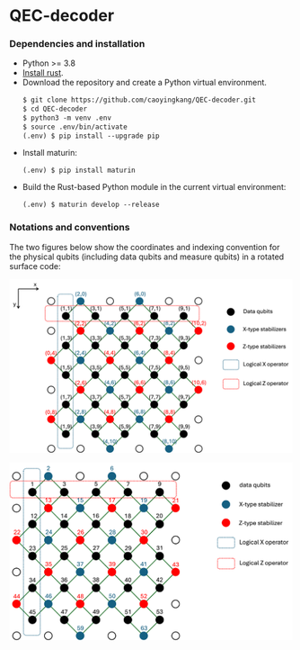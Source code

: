 # QEC-decoder

### Dependencies and installation

- Python >= 3.8
- [Install rust](https://www.rust-lang.org/tools/install).
- Download the repository and create a Python virtual environment.
  ```
  $ git clone https://github.com/caoyingkang/QEC-decoder.git
  $ cd QEC-decoder
  $ python3 -m venv .env
  $ source .env/bin/activate
  (.env) $ pip install --upgrade pip
  ```
- Install maturin:
  ```
  (.env) $ pip install maturin
  ```
- Build the Rust-based Python module in the current virtual environment:
  ```
  (.env) $ maturin develop --release
  ```


### Notations and conventions
The two figures below show the coordinates and indexing convention for the physical qubits (including data qubits and measure qubits) in a rotated surface code:

![Rotated Surface Code Coordinates](figs/rotated_surface_code_coords.png)

![Rotated Surface Code Indices](figs/rotated_surface_code_indices.png)
